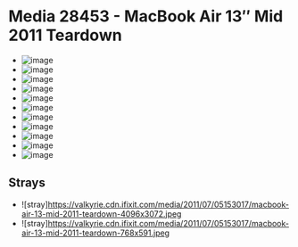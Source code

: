 # Media 28453 - MacBook Air 13&#8243; Mid 2011 Teardown

- ![image](https://valkyrie.cdn.ifixit.com/media/2011/07/05153017/macbook-air-13-mid-2011-teardown-scaled.jpeg)
- ![image](https://valkyrie.cdn.ifixit.com/media/2011/07/05153017/macbook-air-13-mid-2011-teardown-150x150.jpeg)
- ![image](https://valkyrie.cdn.ifixit.com/media/2011/07/05153017/macbook-air-13-mid-2011-teardown-1536x1152.jpeg)
- ![image](https://valkyrie.cdn.ifixit.com/media/2011/07/05153017/macbook-air-13-mid-2011-teardown-2048x1536.jpeg)
- ![image](https://valkyrie.cdn.ifixit.com/media/2011/07/05153017/macbook-air-13-mid-2011-teardown-1200x900.jpeg)
- ![image](https://valkyrie.cdn.ifixit.com/media/2011/07/05153017/macbook-air-13-mid-2011-teardown-300x200.jpeg)
- ![image](https://valkyrie.cdn.ifixit.com/media/2011/07/05153017/macbook-air-13-mid-2011-teardown-600x400.jpeg)
- ![image](https://valkyrie.cdn.ifixit.com/media/2011/07/05153017/macbook-air-13-mid-2011-teardown-1200x800.jpeg)
- ![image](https://valkyrie.cdn.ifixit.com/media/2011/07/05153017/macbook-air-13-mid-2011-teardown-768x512.jpeg)
- ![image](https://valkyrie.cdn.ifixit.com/media/2011/07/05153017/macbook-air-13-mid-2011-teardown-324x216.jpeg)
- ![image](https://valkyrie.cdn.ifixit.com/media/2011/07/05153017/macbook-air-13-mid-2011-teardown-450x300.jpeg)

## Strays
- ![stray]https://valkyrie.cdn.ifixit.com/media/2011/07/05153017/macbook-air-13-mid-2011-teardown-4096x3072.jpeg
- ![stray]https://valkyrie.cdn.ifixit.com/media/2011/07/05153017/macbook-air-13-mid-2011-teardown-768x591.jpeg